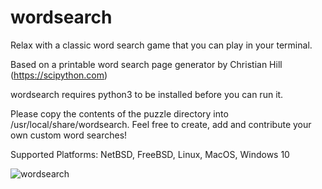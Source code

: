 # wordsearch

Relax with a classic word search game that you can play in your terminal.

Based on a printable word search page generator by Christian Hill (https://scipython.com)

wordsearch requires python3 to be installed before you can run it.

Please copy the contents of the puzzle directory into /usr/local/share/wordsearch. 
Feel free to create, add and contribute your own custom word searches!

Supported Platforms: NetBSD, FreeBSD, Linux, MacOS, Windows 10

![wordsearch](https://user-images.githubusercontent.com/84298137/134269853-260fcbbe-1276-4f64-ab54-b12414c09150.jpg)
